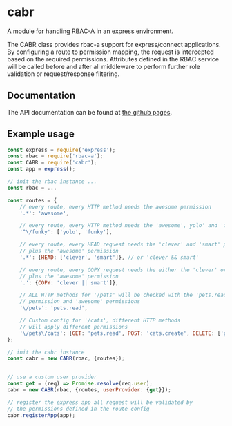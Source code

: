 # cabr

A module for handling RBAC-A in an express environment.

The CABR class provides rbac-a support for express/connect
applications. By configuring a route to permission mapping, the request is intercepted
based on the required permissions. Attributes defined in the RBAC service
will be called before and after all middleware to perform further role validation
or request/response filtering.

## Documentation
The API documentation can be found at [the github pages](https://michaelkrone.github.io/cabr).


## Example usage
```js
const express = require('express');
const rbac = require('rbac-a');
const CABR = require('cabr');
const app = express();

// init the rbac instance ...
const rbac = ...

const routes = {
	// every route, every HTTP method needs the awesome permission
	'.*': 'awesome',

	// every route, every HTTP method needs the 'awesome', yolo' and 'funky' permission
	'^\/funky': ['yolo', 'funky'],

	// every route, every HEAD request needs the 'clever' and 'smart' permission
	// plus the 'awesome' permission
	'.*': {HEAD: ['clever', 'smart']}, // or 'clever && smart'

	// every route, every COPY request needs the either the 'clever' or 'smart' permission
	// plus the 'awesome' permission
	'.': {COPY: 'clever || smart']},

	// ALL HTTP methods for '/pets' will be checked with the 'pets.read'
	// permission and 'awesome' permissions
	'\/pets': 'pets.read',

	// Custom config for '/cats', different HTTP methods
	// will apply different permissions
	'\/pets\/cats': {GET: 'pets.read', POST: 'cats.create', DELETE: ['pets.create', 'pets.delete']},
};

// init the cabr instance
const cabr = new CABR(rbac, {routes});


// use a custom user provider
const get = (req) => Promise.resolve(req.user);
cabr = new CABR(rbac, {routes, userProvider: {get}});

// register the express app all request will be validated by
// the permissions defined in the route config
cabr.registerApp(app);

```